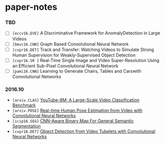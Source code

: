 # paper-notes

### TBD

* [ ] `[eccv16.EVE]` A Discriminative Framework for AnomalyDetection in Large Videos
* [ ] `[bmvc16.CNN]` Graph Based Convolutional Neural Network
* [ ] `[cvpr16.DET]` Track and Transfer: Watching Videos to Simulate Strong Human Supervision for Weakly-Supervised Object Detection
* [ ] `[cvpr16.SR ]` Real-Time Single Image and Video Super-Resolution Using an Efficient Sub-Pixel Convolutional Neural Network
* [ ] `[pami16.CNN]` Learning to Generate Chairs, Tables and Carswith Convolutional Networks

### 2016.10

* `[arxiv.CLAS]` [YouTube-8M: A Large-Scale Video Classification Benchmark](paper-notes/youtube-8m.md)
* `[arxiv.POSE]` [Real-time Human Pose Estimation from Video with Convolutional Neural Networks](paper-notes/pose-video.md)
* `[icip16.SEG]` [CNN-Aware Binary Map For General Semantic Segmentation](paper-notes/cnn-itq.md)
* `[cvpr16.DET]` [Object Detection from Video Tubelets with Convolutional Neural Networks](paper-notes/tcnn.md)
